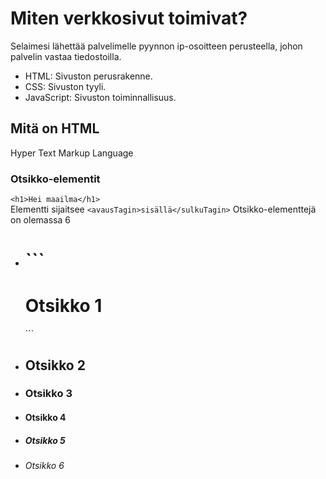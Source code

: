 # Miten verkkosivut toimivat?

Selaimesi lähettää palvelimelle pyynnon ip-osoitteen perusteella, johon palvelin vastaa tiedostoilla.

- HTML: Sivuston perusrakenne.
- CSS: Sivuston tyyli.
- JavaScript: Sivuston toiminnallisuus.

## Mitä on HTML

Hyper Text Markup Language

### Otsikko-elementit

`<h1>Hei maailma</h1>`<br/>
Elementti sijaitsee `<avausTagin>sisällä</sulkuTagin>`
Otsikko-elementtejä on olemassa 6

- <h1>```<h1>Otsikko 1</h1>```</h1>
- <h2>Otsikko 2</h2>
- <h3>Otsikko 3</h3>
- <h4>Otsikko 4</h4>
- <h5>Otsikko 5</h5>
- <h6>Otsikko 6</h6>
